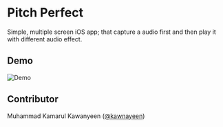 Pitch Perfect
============

Simple, multiple screen iOS app; that capture a audio first and then play it with different audio effect.

Demo
----

![Demo](https://media.giphy.com/media/3oFzmdFutLFoX44wy4/giphy.gif)

Contributor
-----------
Muhammad Kamarul Kawanyeen ([@kawnayeen](https://github.com/kawnayeen))
